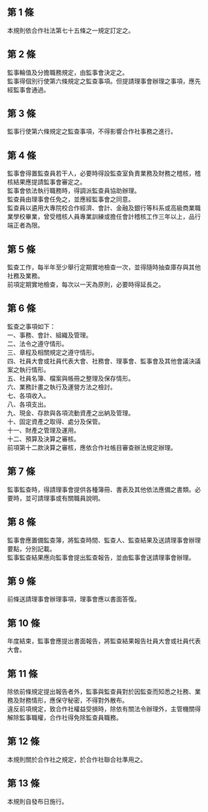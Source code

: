 第 1 條
-------
本規則依合作社法第七十五條之一規定訂定之。

第 2 條
-------
監事輪值及分擔職務規定，由監事會決定之。                          
監事得個別行使第六條規定之監查事項。但提請理事會辦理之事項，應先  
經監事會通過。

第 3 條
-------
監事行使第六條規定之監查事項，不得影響合作社事務之進行。

第 4 條
-------
監事會得置監查員若干人，必要時得設監查室負責業務及財務之稽核，稽  
核結果應提請監事會審定之。                                        
監事會依法執行職務時，得調派監查員協助辦理。                      
監查員由理事會任免之，並應經監事會之同意。                        
監查員以遴用大專院校合作經濟、會計、金融及銀行等科系或高級商業職  
業學校畢業，曾受稽核人員專業訓練或擔任會計稽核工作三年以上，品行  
端正者為限。

第 5 條
-------
監查工作，每半年至少舉行定期實地檢查一次，並得隨時抽查庫存與其他  
社務及業務。                                                      
前項定期實地檢查，每次以一天為原則，必要時得延長之。

第 6 條
-------
監查之事項如下：                                                  
一、事務、會計、組織及管理。                                      
二、法令之遵守情形。                                              
三、章程及相關規定之遵守情形。                                    
四、社員大會或社員代表大會、社務會、理事會、監事會及其他會議決議  
    案之執行情形。                                                
五、社員名簿、檔案與帳冊之整理及保存情形。                        
六、業務計畫之執行及運營方法之檢討。                              
七、各項收入。                                                    
八、各項支出。                                                    
九、現金、存款與各項流動資產之出納及管理。                        
十、固定資產之取得、處分及保管。                                
十一、財產之管理及運用。                                          
十二、預算及決算之審核。                                          
前項第十二款決算之審核，應依合作社帳目審查辦法規定辦理。

第 7 條
-------
監事監查時，得請理事會提供各種簿冊、書表及其他依法應備之書類。必   
要時，並可請理事或有關職員說明。

第 8 條
-------
監事會應置備監查簿，將監查時間、監查人、監查結果及送請理事會辦理  
要點，分別記載。                                                  
監事監查結果應向監事會提出監查報告，並由監事會送請理事會辦理。

第 9 條
-------
前條送請理事會辦理事項，理事會應以書面答復。

第 10 條
--------
年度結束，監事會應提出書面報告，將監查結果報告社員大會或社員代表  
大會。

第 11 條
--------
除依前條規定提出報告者外，監事與監查員對於因監查而知悉之社務、業   
務及財務情形，應保守秘密，不得對外散布。                           
違反前項規定，致合作社權益受損時，除依有關法令辦理外，主管機關得   
解除監事職權，合作社得免除監查員職務。

第 12 條
--------
本規則關於合作社之規定，於合作社聯合社準用之。

第 13 條
--------
本規則自發布日施行。

